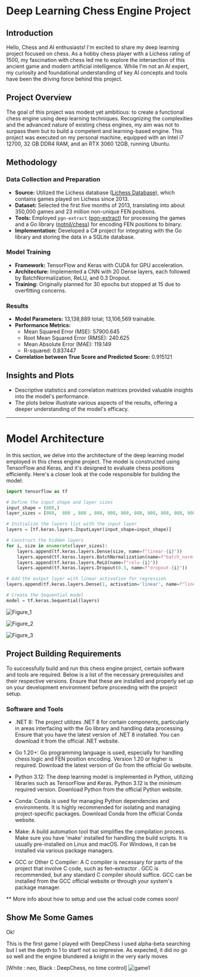 # Deep Learning Chess Engine Project

## Introduction
Hello, Chess and AI enthusiasts! I'm excited to share my deep learning project focused on chess. As a hobby chess player with a Lichess rating of 1500, my fascination with chess led me to explore the intersection of this ancient game and modern artificial intelligence. While I'm not an AI expert, my curiosity and foundational understanding of key AI concepts and tools have been the driving force behind this project.

## Project Overview
The goal of this project was modest yet ambitious: to create a functional chess engine using deep learning techniques. Recognizing the complexities and the advanced nature of existing chess engines, my aim was not to surpass them but to build a competent and learning-based engine. This project was executed on my personal machine, equipped with an Intel i7 12700, 32 GB DDR4 RAM, and an RTX 3060 12GB, running Ubuntu.

## Methodology
### Data Collection and Preparation
- **Source:** Utilized the Lichess database ([Lichess Database](https://database.lichess.org/)), which contains games played on Lichess since 2013.
- **Dataset:** Selected the first five months of 2013, translating into about 350,000 games and 23 million non-unique FEN positions.
- **Tools:** Employed `pgn-extract` ([pgn-extract](https://github.com/MichaelB7/pgn-extract)) for processing the games and a Go library ([notnil/chess](https://github.com/notnil/chess)) for encoding FEN positions to binary.
- **Implementation:** Developed a C# project for integrating with the Go library and storing the data in a SQLite database.

### Model Training
- **Framework:** TensorFlow and Keras with CUDA for GPU acceleration.
- **Architecture:** Implemented a CNN with 20 Dense layers, each followed by BatchNormalization, ReLU, and 0.3 Dropout.
- **Training:** Originally planned for 30 epochs but stopped at 15 due to overfitting concerns.

### Results
- **Model Parameters:** 13,138,889 total; 13,106,569 trainable.
- **Performance Metrics:**
  - Mean Squared Error (MSE): 57900.645
  - Root Mean Squared Error (RMSE): 240.625
  - Mean Absolute Error (MAE): 119.149
  - R-squared: 0.837447
- **Correlation between True Score and Predicted Score:** 0.915121

## Insights and Plots
- Descriptive statistics and correlation matrices provided valuable insights into the model's performance.
- The plots below illustrate various aspects of the results, offering a deeper understanding of the model's efficacy.


---

# Model Architecture

In this section, we delve into the architecture of the deep learning model employed in this chess engine project. The model is constructed using TensorFlow and Keras, and it's designed to evaluate chess positions efficiently. Here's a closer look at the code responsible for building the model:

```python
import tensorflow as tf

# Define the input shape and layer sizes
input_shape = (808,)
layer_sizes = [808,  808 , 808 , 808, 808, 808, 808, 808, 808, 808, 808, 808, 808, 808, 808, 808, 808, 808, 808, 808]  # Adjust the layer sizes as needed

# Initialize the layers list with the input layer
layers = [tf.keras.layers.InputLayer(input_shape=input_shape)]

# Construct the hidden layers
for i, size in enumerate(layer_sizes):
    layers.append(tf.keras.layers.Dense(size, name=f"linear-{i}"))
    layers.append(tf.keras.layers.BatchNormalization(name=f"batch_norm-{i}"))
    layers.append(tf.keras.layers.ReLU(name=f"relu-{i}"))
    layers.append(tf.keras.layers.Dropout(0.3, name=f"dropout-{i}"))

# Add the output layer with linear activation for regression
layers.append(tf.keras.layers.Dense(1, activation='linear', name=f"linear-{len(layer_sizes)}"))

# Create the Sequential model
model = tf.keras.Sequential(layers)
```
![Figure_1](https://github.com/Neo-vortex/DeepChess/assets/40230471/f1eb8d86-c68d-4d20-924e-ad15d4a8628a)

![Figure_2](https://github.com/Neo-vortex/DeepChess/assets/40230471/2027bf94-b090-4079-b04d-41c20a859622)

![Figure_3](https://github.com/Neo-vortex/DeepChess/assets/40230471/9f98515f-296b-4e80-b1f4-6e598853aad9)

## Project Building Requirements
To successfully build and run this chess engine project, certain software and tools are required. Below is a list of the necessary prerequisites and their respective versions. Ensure that these are installed and properly set up on your development environment before proceeding with the project setup.

### Software and Tools
* .NET 8: The project utilizes .NET 8 for certain components, particularly in areas interfacing with the Go library and handling data processing. Ensure that you have the latest version of .NET 8 installed. You can download it from the official .NET website.

* Go 1.20+: Go programming language is used, especially for handling chess logic and FEN position encoding. Version 1.20 or higher is required. Download the latest version of Go from the official Go website.

* Python 3.12: The deep learning model is implemented in Python, utilizing libraries such as TensorFlow and Keras. Python 3.12 is the minimum required version. Download Python from the official Python website.

* Conda: Conda is used for managing Python dependencies and environments. It is highly recommended for isolating and managing project-specific packages. Download Conda from the official Conda website.

* Make: A build automation tool that simplifies the compilation process. Make sure you have 'make' installed for handling the build scripts. It is usually pre-installed on Linux and macOS. For Windows, it can be installed via various package managers.

* GCC or Other C Compiler: A C compiler is necessary for parts of the project that involve C code, such as fen-extractor . GCC is recommended, but any standard C compiler should suffice. GCC can be installed from the GCC official website or through your system's package manager.

** More info about how to setup and use the actual code comes soon!

## Show Me Some Games
Ok!

This is the first game I played with DeepChess I used alpha-beta searching but I set the depth to 1 to start! not so impresive.
As expected, it did no go so well and the engine blundered a knight in the very early moves 

[White : neo, Black : DeepChess, no time control]
![game1](https://github.com/Neo-vortex/DeepChess/assets/40230471/446e1303-6c06-48c9-aedc-233e48dfe6b4)


